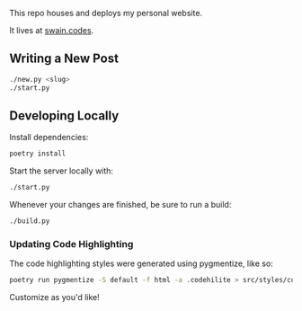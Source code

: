 This repo houses and deploys my personal website.

It lives at [swain.codes](https://swain.codes).

## Writing a New Post

```sh
./new.py <slug>
./start.py
```

## Developing Locally

Install dependencies:

```sh
poetry install
```

Start the server locally with:

```sh
./start.py
```

Whenever your changes are finished, be sure to run a build:

```sh
./build.py
```

### Updating Code Highlighting

The code highlighting styles were generated using pygmentize, like so:

```sh
poetry run pygmentize -S default -f html -a .codehilite > src/styles/codehilite.css
```

Customize as you'd like!